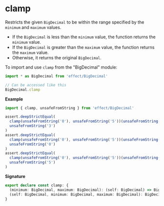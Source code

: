 # clamp

Restricts the given `BigDecimal` to be within the range specified by the `minimum` and `maximum` values.

- If the `BigDecimal` is less than the `minimum` value, the function returns the `minimum` value.
- If the `BigDecimal` is greater than the `maximum` value, the function returns the `maximum` value.
- Otherwise, it returns the original `BigDecimal`.

To import and use `clamp` from the "BigDecimal" module:

```ts
import * as BigDecimal from 'effect/BigDecimal'

// Can be accessed like this
BigDecimal.clamp
```

**Example**

```ts
import { clamp, unsafeFromString } from 'effect/BigDecimal'

assert.deepStrictEqual(
  clamp(unsafeFromString('0'), unsafeFromString('5'))(unsafeFromString('3')),
  unsafeFromString('3')
)
assert.deepStrictEqual(
  clamp(unsafeFromString('0'), unsafeFromString('5'))(unsafeFromString('-1')),
  unsafeFromString('0')
)
assert.deepStrictEqual(
  clamp(unsafeFromString('0'), unsafeFromString('5'))(unsafeFromString('6')),
  unsafeFromString('5')
)
```

**Signature**

```ts
export declare const clamp: {
  (minimum: BigDecimal, maximum: BigDecimal): (self: BigDecimal) => BigDecimal
  (self: BigDecimal, minimum: BigDecimal, maximum: BigDecimal): BigDecimal
}
```
